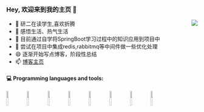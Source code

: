### Hey, 欢迎来到我的主页 👋

<img align="right" src="https://github-readme-stats.vercel.app/api?username=ChenSheng6869&show_icons=true&hide_title=true&theme=blue-green" />


- 🔭 研二在读学生,喜欢折腾
- 🤔 感悟生活、热气生活
- 🌱 目前通过自学将SpringBoot学习过程中的知识应用到项目中
- 💬 尝试在项目中集成redis,rabbitmq等中间件做一些优化处理
- 😄 逐渐开始写点博客，阶段性总结
- 📫 [博客主页](https://www.cnblogs.com/csrecord/)

#### :computer: Programming languages and tools:

<code><img width="10%" src="https://www.vectorlogo.zone/logos/java/java-ar21.svg"></code>
<code><img width="10%" src="https://www.vectorlogo.zone/logos/springio/springio-ar21.svg"></code>
<code><img width="10%" src="https://www.vectorlogo.zone/logos/git-scm/git-scm-ar21.svg"></code>
<code><img width="10%" src="https://www.vectorlogo.zone/logos/mysql/mysql-ar21.svg"></code>
<code><img width="10%" src="https://www.vectorlogo.zone/logos/redis/redis-ar21.svg"></code>
<code><img width="10%" src="https://www.vectorlogo.zone/logos/linux/linux-ar21.svg"></code>
<code><img width="10%" src="https://www.vectorlogo.zone/logos/github/github-ar21.svg"></code>
<code><img width="10%" src="https://www.vectorlogo.zone/logos/rabbitmq/rabbitmq-ar21.svg"></code>

